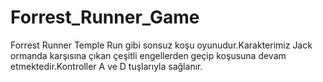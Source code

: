 # Forrest_Runner_Game
Forrest Runner Temple Run gibi sonsuz koşu oyunudur.Karakterimiz Jack ormanda karşısına çıkan çeşitli engellerden geçip koşusuna devam etmektedir.Kontroller A ve D tuşlarıyla sağlanır.
